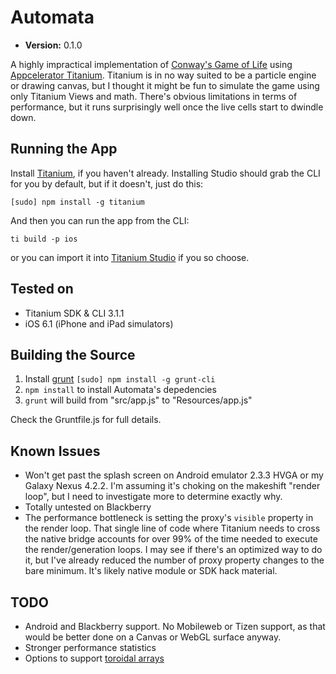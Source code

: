 Automata
========

* **Version:** 0.1.0

A highly impractical implementation of [Conway's Game of Life](http://en.wikipedia.org/wiki/Conway's_Game_of_Life) using [Appcelerator Titanium](http://www.appcelerator.com/platform/titanium-platform/). Titanium is in no way suited to be a particle engine or drawing canvas, but I thought it might be fun to simulate the game using only Titanium Views and math. There's obvious limitations in terms of performance, but it runs surprisingly well once the live cells start to dwindle down.

Running the App
---------------

Install [Titanium](https://my.appcelerator.com/auth/signup), if you haven't already. Installing Studio should grab the CLI for you by default, but if it doesn't, just do this:

`[sudo] npm install -g titanium`

And then you can run the app from the CLI:

`ti build -p ios`

or you can import it into [Titanium Studio](http://www.appcelerator.com/platform/titanium-studio/) if you so choose.

Tested on
---------

* Titanium SDK & CLI 3.1.1
* iOS 6.1 (iPhone and iPad simulators)

Building the Source
-------------------

1. Install [grunt](http://gruntjs.com/getting-started) `[sudo] npm install -g grunt-cli`
2. `npm install` to install Automata's depedencies
3. `grunt` will build from "src/app.js" to "Resources/app.js"

Check the Gruntfile.js for full details.

Known Issues
------------

* Won't get past the splash screen on Android emulator 2.3.3 HVGA or my Galaxy Nexus 4.2.2. I'm assuming it's choking on the makeshift "render loop", but I need to investigate more to determine exactly why.
* Totally untested on Blackberry
* The performance bottleneck is setting the proxy's `visible` property in the render loop. That single line of code where Titanium needs to cross the native bridge accounts for over 99% of the time needed to execute the render/generation loops. I may see if there's an optimized way to do it, but I've already reduced the number of proxy property changes to the bare minimum. It's likely native module or SDK hack material.

TODO
----

* Android and Blackberry support. No Mobileweb or Tizen support, as that would be better done on a Canvas or WebGL surface anyway.
* Stronger performance statistics
* Options to support [toroidal arrays](http://en.wikipedia.org/wiki/Conway's_Game_of_Life#Algorithms)
